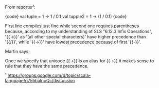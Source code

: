 From reporter¹:

{code}
val tuple = 1 -> 1 / 0.1
val tupple2 = 1 → (1 / 0.1)
{code}

First line compiles just fine while second one requires parentheses because, according to my understanding of SLS "6.12.3 Inﬁx Operations", '{{→}}' as '(all other special characters)' have higher precedence than '{{/}}', while '{{\->}}' have lowest precedence because of first '{{\-}}'.

Martin says:

Once we specify that unicode  {{→}} is an alias for {{->}} it makes sense to rule that they have the same precedence.

¹ https://groups.google.com/d/topic/scala-language/n75hbalnoQc/discussion
